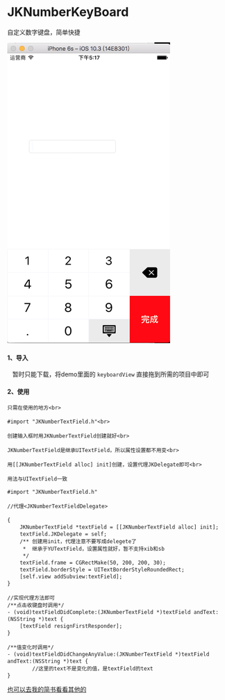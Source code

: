 # JKNumberKeyBoard
自定义数字键盘，简单快捷

![image](https://github.com/JKshared92/JKNumberKeyBoard/blob/master/image/%E5%B1%8F%E5%B9%95%E5%BF%AB%E7%85%A7%202017-06-22%2017.17.01.png?raw=true)

#### 1、导入
    暂时只能下载，将demo里面的 `keyboardView` 直接拖到所需的项目中即可
    
#### 2、使用
    只需在使用的地方<br>

    #import "JKNumberTextField.h"<br>

    创建输入框时用JKNumberTextField创建就好<br>

    JKNumberTextField是继承UITextField，所以属性设置都不用变<br>

    用[[JKNumberTextField alloc] init]创建，设置代理JKDelegate即可<br>

    用法与UITextField一致

```
#import "JKNumberTextField.h"

//代理<JKNumberTextFieldDelegate>

{
    JKNumberTextField *textField = [[JKNumberTextField alloc] init];
    textField.JKDelegate = self;
    /** 创建用init，代理注意不要写成delegete了
     *  继承于YUTextField，设置属性就好，暂不支持xib和sb
     */
    textField.frame = CGRectMake(50, 200, 200, 30);
    textField.borderStyle = UITextBorderStyleRoundedRect;
    [self.view addSubview:textField];
}

//实现代理方法即可
/**点击收键盘时调用*/
- (void)textFieldDidComplete:(JKNumberTextField *)textField andText:(NSString *)text {
    [textField resignFirstResponder];
}

/**值变化时调用*/
- (void)textFieldDidChangeAnyValue:(JKNumberTextField *)textField andText:(NSString *)text {
        //这里的text不是变化的值，是textField的text
}
```

[也可以去我的简书看看其他的](http://www.jianshu.com/u/0fe61ffab4c2) 
